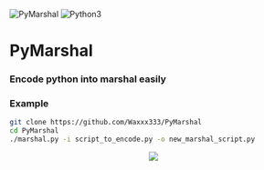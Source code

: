 ![PyMarshal](https://img.shields.io/badge/Python-Marshal-purple.svg)
![Python3](https://img.shields.io/badge/Python-V3-orange.svg)
# PyMarshal
### Encode python into marshal easily

### Example
```bash
git clone https://github.com/Waxxx333/PyMarshal
cd PyMarshal
./marshal.py -i script_to_encode.py -o new_marshal_script.py
```

<p align="center">
  <img src="https://imgur.com/w04hbsL.png">
</p> <br>

